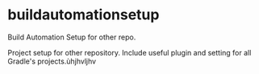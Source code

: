 # buildautomationsetup
Build Automation Setup for other repo.

Project setup for other repository.
Include useful plugin and setting for all Gradle's projects.ùhjhvljhv
